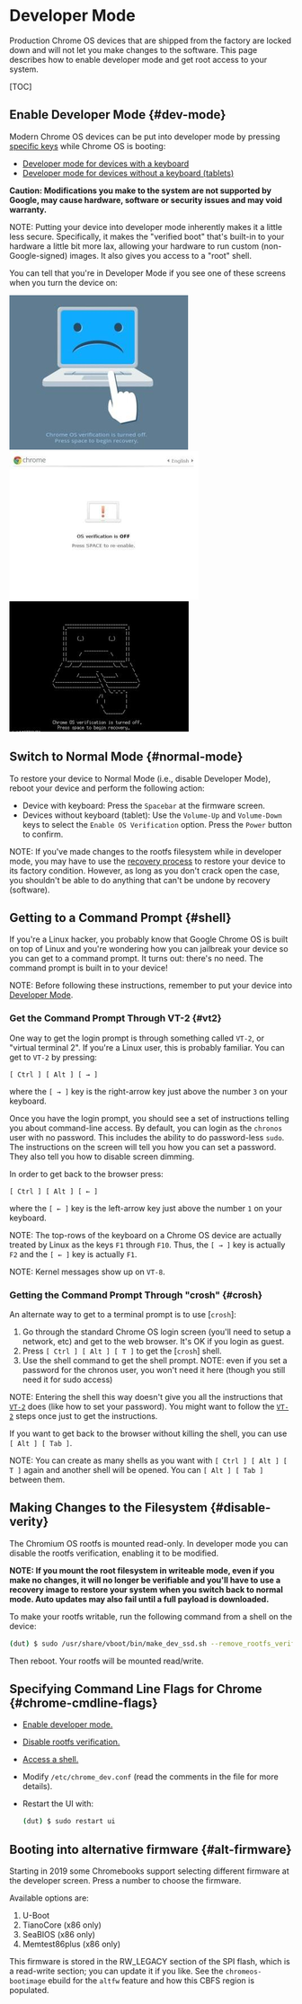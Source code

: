 # Developer Mode

Production Chrome OS devices that are shipped from the factory are locked down
and will not let you make changes to the software. This page describes how to
enable developer mode and get root access to your system.

[TOC]

## Enable Developer Mode {#dev-mode}

Modern Chrome OS devices can be put into developer mode by pressing
[specific keys][debug buttons] while Chrome OS is booting:

*   [Developer mode for devices with a keyboard][keyboard developer mode]
*   [Developer mode for devices without a keyboard (tablets)][keyboardless developer mode]

**Caution: Modifications you make to the system are not supported by Google, may
cause hardware, software or security issues and may void warranty.**

NOTE: Putting your device into developer mode inherently makes it a little less
secure. Specifically, it makes the "verified boot" that's built-in to your
hardware a little bit more lax, allowing your hardware to run custom
(non-Google-signed) images. It also gives you access to a "root" shell.

You can tell that you're in Developer Mode if you see one of these screens when
you turn the device on:

![developer mode 1] ![developer mode 2] ![developer mode 3]

## Switch to Normal Mode {#normal-mode}

To restore your device to Normal Mode (i.e., disable Developer Mode), reboot
your device and perform the following action:

*   Device with keyboard: Press the `Spacebar` at the firmware screen.
*   Devices without keyboard (tablet): Use the `Volume-Up` and `Volume-Down`
    keys to select the `Enable OS Verification` option. Press the `Power` button
    to confirm.

NOTE: If you've made changes to the rootfs filesystem while in developer mode,
you may have to use the [recovery process] to restore your device to its factory
condition. However, as long as you don't crack open the case, you shouldn't be
able to do anything that can't be undone by recovery (software).

## Getting to a Command Prompt {#shell}

If you're a Linux hacker, you probably know that Google Chrome OS is built on
top of Linux and you're wondering how you can jailbreak your device so you can
get to a command prompt. It turns out: there's no need. The command prompt is
built in to your device!

NOTE: Before following these instructions, remember to put your device into
[Developer Mode](#dev-mode).

### Get the Command Prompt Through VT-2 {#vt2}

One way to get the login prompt is through something called `VT-2`, or "virtual
terminal 2". If you're a Linux user, this is probably familiar. You can get to
`VT-2` by pressing:

```
[ Ctrl ] [ Alt ] [ → ]
```

where the `[ → ]` key is the right-arrow key just above the number `3` on your
keyboard.

Once you have the login prompt, you should see a set of instructions telling you
about command-line access. By default, you can login as the `chronos` user with
no password. This includes the ability to do password-less `sudo`. The
instructions on the screen will tell you how you can set a password. They also
tell you how to disable screen dimming.

In order to get back to the browser press:

```
[ Ctrl ] [ Alt ] [ ← ]
```

where the `[ ← ]` key is the left-arrow key just above the number `1` on your
keyboard.

NOTE: The top-rows of the keyboard on a Chrome OS device are actually treated by
Linux as the keys `F1` through `F10`. Thus, the `[ → ]` key is actually `F2`
and the `[ ← ]` key is actually `F1`.

NOTE: Kernel messages show up on `VT-8`.

### Getting the Command Prompt Through "crosh" {#crosh}

An alternate way to get to a terminal prompt is to use [`crosh`]:

1.  Go through the standard Chrome OS login screen (you'll need to setup a
    network, etc) and get to the web browser. It's OK if you login as guest.
1.  Press `[ Ctrl ] [ Alt ] [ T ]` to get the [`crosh`] shell.
1.  Use the shell command to get the shell prompt. NOTE: even if you set a
    password for the chronos user, you won't need it here (though you still need
    it for sudo access)

NOTE: Entering the shell this way doesn't give you all the instructions that
[`VT-2`] does (like how to set your password). You might want to follow the
[`VT-2`] steps once just to get the instructions.

If you want to get back to the browser without killing the shell, you can use `[
Alt ] [ Tab ]`.

NOTE: You can create as many shells as you want with `[ Ctrl ] [ Alt ] [ T ]`
again and another shell will be opened. You can `[ Alt ] [ Tab ]` between them.

## Making Changes to the Filesystem {#disable-verity}

The Chromium OS rootfs is mounted read-only. In developer mode you can disable
the rootfs verification, enabling it to be modified.

**NOTE: If you mount the root filesystem in writeable mode, even if you make no
changes, it will no longer be verifiable and you'll have to use a recovery image
to restore your system when you switch back to normal mode. Auto updates may
also fail until a full payload is downloaded.**

To make your rootfs writable, run the following command from a shell on the
device:

```bash
(dut) $ sudo /usr/share/vboot/bin/make_dev_ssd.sh --remove_rootfs_verification
```

Then reboot. Your rootfs will be mounted read/write.

## Specifying Command Line Flags for Chrome {#chrome-cmdline-flags}

*   [Enable developer mode.](#dev-mode)
*   [Disable rootfs verification.](#disable-verity)
*   [Access a shell.](#shell)
*   Modify `/etc/chrome_dev.conf` (read the comments in the file for more
    details).
*   Restart the UI with:

    ```bash
    (dut) $ sudo restart ui
    ```

## Booting into alternative firmware {#alt-firmware}

Starting in 2019 some Chromebooks support selecting different firmware at the
developer screen. Press a number to choose the firmware.

Available options are:

1.  U-Boot
1.  TianoCore (x86 only)
1.  SeaBIOS (x86 only)
1.  Memtest86plus (x86 only)

This firmware is stored in the RW_LEGACY section of the SPI flash, which is a
read-write section; you can update it if you like. See the `chromeos-bootimage`
ebuild for the `altfw` feature and how this CBFS region is populated.

<!-- Links -->

[`VT-2`]: #vt2
[crosh]: https://chromium.googlesource.com/chromiumos/platform2/+/master/crosh
[debug buttons]: https://chromium.googlesource.com/chromiumos/docs/+/master/debug_buttons.md
[keyboard developer mode]: https://chromium.googlesource.com/chromiumos/docs/+/master/debug_buttons.md#firmware-keyboard-interface
[keyboardless developer mode]: https://chromium.googlesource.com/chromiumos/docs/+/master/debug_buttons.md#firmware-menu-interface
[recovery process]: https://www.google.com/chromeos/recovery

<!-- Images -->

[developer mode 1]: ./images/developer_mode1.jpg
[developer mode 2]: ./images/developer_mode2.jpg
[developer mode 3]: ./images/developer_mode3.jpg
